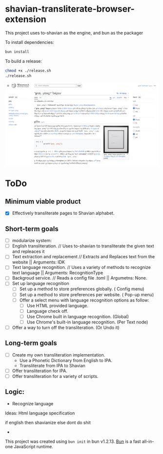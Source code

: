 # shavian-transliterate-browser-extension

This project uses to-shavian as the engine, and bun as the packager

To install dependencies:

```bash
bun install
```

To build a release:

```bash
chmod +x ./release.sh
./release.sh
```

![Enabled Screenshot Showoff](./brave_screenshot_en.wikipedia.org.png)

# ToDo

## Minimum viable product

- [x] Effectively transliterate pages to Shavian alphabet.

## Short-term goals

- [ ] modularize system:
- [ ] English transliteration. // Uses to-shavian to transliterate the given text and repleaces it
- [ ] Text extraction and replacement // Extracts and Replaces text from the website || Arguments: IDK
- [ ] Text language recognition. // Uses a variety of methods to recognize text language || Arguments: RecognitionType
- [ ] Backgroud service. // Reads a config file .toml || Argumetns: None.
- [ ] Set up language recognition
  - [ ] Set up a method to store preferences globally. ( Config menu)
  - [ ] Set up a method to store preferences per website. ( Pop-up menu)
  - [ ] Offer a select menu with language recognition options as follow:
    - [ ] Use HTML provided language.
    - [ ] Language check off.
    - [ ] Use Chrome built in language recognition. (Global)
    - [ ] Use Chrome's built-in language recognition. (Per Text node)
- [ ] Offer a way to turn off the transliteration. (Or Undo it)

## Long-term goals

- [ ] Create my own transliteration implementation.
  - Use a Phonetic Dictionary from English to IPA.
  - Transliterate from IPA to Shavian
- [ ] Offer transliteration for IPA.
- [ ] Offer transliteration for a variety of scripts.

## Logic:

- Recognize language

Ideas: Html language specification

if english then shavianize
else dont do shit

-

This project was created using `bun init` in bun v1.2.13. [Bun](https://bun.sh) is a fast all-in-one JavaScript runtime.
